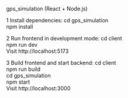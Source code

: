 gps_simulation (React + Node.js)

1 Install dependencies:
cd gps_simulation  
npm install

2 Run frontend in development mode:
cd client  
npm run dev  
Visit http://localhost:5173

3 Build frontend and start backend:
cd client  
npm run build  
cd gps_simulation  
npm start  
Visit http://localhost:3000